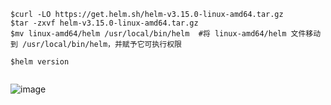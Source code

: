 ```
$curl -LO https://get.helm.sh/helm-v3.15.0-linux-amd64.tar.gz
$tar -zxvf helm-v3.15.0-linux-amd64.tar.gz
$mv linux-amd64/helm /usr/local/bin/helm  #将 linux-amd64/helm 文件移动到 /usr/local/bin/helm，并赋予它可执行权限

$helm version


```
![image](https://github.com/user-attachments/assets/fcabcf9f-2f23-4fc8-9203-b94c8f1e2510)
